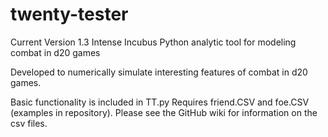 # twenty-tester
Current Version 1.3 Intense Incubus
Python analytic tool for modeling combat in d20 games

Developed to numerically simulate interesting features of combat in d20 games.

Basic functionality is included in TT.py
Requires friend.CSV and foe.CSV (examples in repository). 
Please see the GitHub wiki for information on the csv files.
